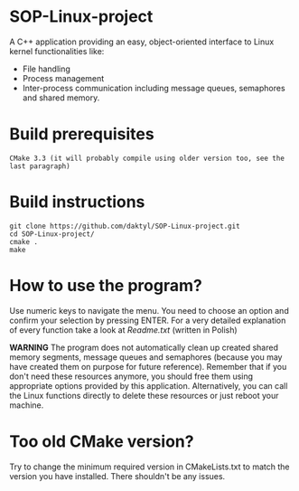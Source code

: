 # SOP-Linux-project
A C++ application providing an easy, object-oriented interface to Linux kernel functionalities like:
* File handling
* Process management
* Inter-process communication including message queues, semaphores and shared memory.

# Build prerequisites
    CMake 3.3 (it will probably compile using older version too, see the last paragraph)

# Build instructions
```
git clone https://github.com/daktyl/SOP-Linux-project.git
cd SOP-Linux-project/
cmake .
make
```

# How to use the program?
Use numeric keys to navigate the menu. You need to choose an option and confirm your selection by pressing ENTER.
For a very detailed explanation of every function take a look at *Readme.txt* (written in Polish)

**WARNING** The program does not automatically clean up created shared memory segments, message queues and semaphores
(because you may have created them on purpose for future reference). Remember that if you don't need these resources anymore, you should free them using appropriate options provided by this application. Alternatively, you can call the Linux functions directly to delete these resources or just reboot your machine.

# Too old CMake version?
Try to change the minimum required version in CMakeLists.txt to match the version you have installed. There shouldn't be any issues.
